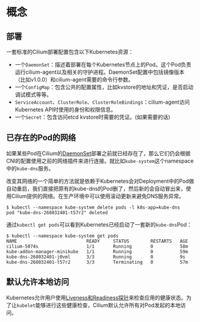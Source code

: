 # 概念

## 部署

一套标准的Cilium部署配置包含以下Kubernetes资源：

- 一个`DaemonSet`：描述着部署在每个Kubernetes节点上的Pod。这个Pod负责运行cilium-agent以及相关的守护进程。DaemonSet配置中包括镜像版本（比如v1.0.0）和cilium-agent需要的命令行参数。
- 一个`ConfigMap`：包含公共的配置属性，比如kvstore的地址和凭证，是否启动调试模式等等。
- `ServiceAccount`、`ClusterRole`、`ClusterRoleBindings`：cilium-agent访问Kubernetes API时使用的身份和权限信息。
- 一个`Secret`：包含访问etcd kvstore时需要的凭证。(如果需要的话)

## 已存在的Pod的网络

如果某些Pod在Cilium的[DaemonSet](https://kubernetes.io/docs/concepts/workloads/controllers/daemonset/)部署之前就已经存在了，那么它们仍会根据CNI的配置使用之前的网络插件来进行连接。就比如`kube-system`这个namespace中的`kube-dns`服务。

改变其网络的一个简单的方法就是依赖于Kubernetes会对Deployment中的Pod做自动重启，我们直接把原有的kube-dns的Pod删了，然后新的会自动冒出来，使用Cilium提供的网络。在生产环境中可以使用滚动更新来避免DNS服务异常。

```shell
$ kubectl --namespace kube-system delete pods -l k8s-app=kube-dns
pod "kube-dns-268032401-t57r2" deleted
```

通过`kubectl get pods`可以看到Kubernetes已经启动了一套新的`kube-dns`Pod：

```shell
$ kubectl --namespace kube-system get pods
NAME                          READY     STATUS        RESTARTS   AGE
cilium-5074s                  1/1       Running       0          58m
kube-addon-manager-minikube   1/1       Running       0          59m
kube-dns-268032401-j0vml      3/3       Running       0          9s
kube-dns-268032401-t57r2      3/3       Terminating   0          57m
```

## 默认允许本地访问

Kubernetes允许用户使用[Liveness和Readiness探针](https://kubernetes.io/docs/tasks/configure-pod-container/configure-liveness-readiness-startup-probes/)来检查应用的健康状态。为了让`kubelet`能够进行这些健康检查，Cilium默认允许所有对Pod发起的本地访问。